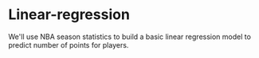 # Linear-regression
We'll use NBA season statistics to build a basic linear regression model to predict number of points for players.
